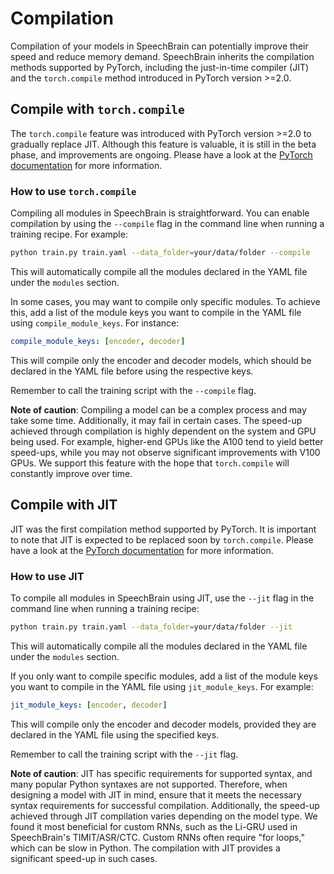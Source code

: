 #  Compilation

Compilation of your models in SpeechBrain can potentially improve their speed and reduce memory demand. SpeechBrain inherits the compilation methods supported by PyTorch, including the just-in-time compiler (JIT) and the `torch.compile` method introduced in PyTorch version >=2.0.

## Compile with `torch.compile`
The `torch.compile` feature was introduced with PyTorch version >=2.0 to gradually replace JIT. Although this feature is valuable, it is still in the beta phase, and improvements are ongoing. Please have a look at the [PyTorch documentation](https://pytorch.org/tutorials/intermediate/torch_compile_tutorial.html) for more information.

### How to use `torch.compile`
Compiling all modules in SpeechBrain is straightforward. You can enable compilation by using the `--compile` flag in the command line when running a training recipe. For example:

```bash
python train.py train.yaml --data_folder=your/data/folder --compile
```

This will automatically compile all the modules declared in the YAML file under the `modules` section.

In some cases, you may want to compile only specific modules. To achieve this, add a list of the module keys you want to compile in the YAML file using `compile_module_keys`. For instance:

```yaml
compile_module_keys: [encoder, decoder]
```

This will compile only the encoder and decoder models, which should be declared in the YAML file before using the respective keys.

Remember to call the training script with the `--compile` flag.

**Note of caution**: Compiling a model can be a complex process and may take some time. Additionally, it may fail in certain cases. The speed-up achieved through compilation is highly dependent on the system and GPU being used. For example, higher-end GPUs like the A100 tend to yield better speed-ups, while you may not observe significant improvements with V100 GPUs. We support this feature with the hope that `torch.compile` will constantly improve over time.

## Compile with JIT
JIT was the first compilation method supported by PyTorch. It is important to note that JIT is expected to be replaced soon by `torch.compile`. Please have a look at the [PyTorch documentation](https://pytorch.org/docs/stable/jit.html) for more information.

### How to use JIT
To compile all modules in SpeechBrain using JIT, use the `--jit` flag in the command line when running a training recipe:

```bash
python train.py train.yaml --data_folder=your/data/folder --jit
```

This will automatically compile all the modules declared in the YAML file under the `modules` section.

If you only want to compile specific modules, add a list of the module keys you want to compile in the YAML file using `jit_module_keys`. For example:

```yaml
jit_module_keys: [encoder, decoder]
```
This will compile only the encoder and decoder models, provided they are declared in the YAML file using the specified keys.

Remember to call the training script with the `--jit` flag.

**Note of caution**: JIT has specific requirements for supported syntax, and many popular Python syntaxes are not supported. Therefore, when designing a model with JIT in mind, ensure that it meets the necessary syntax requirements for successful compilation. Additionally, the speed-up achieved through JIT compilation varies depending on the model type. We found it most beneficial for custom RNNs, such as the Li-GRU used in SpeechBrain's TIMIT/ASR/CTC. Custom RNNs often require "for loops," which can be slow in Python. The compilation with JIT provides a significant speed-up in such cases.

